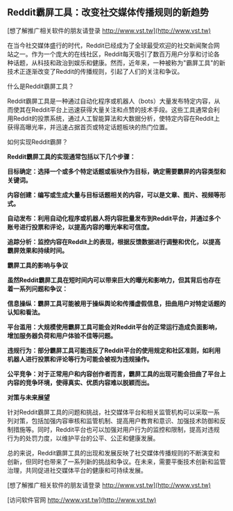 ## **Reddit霸屏工具：改变社交媒体传播规则的新趋势**

[想了解推广相关软件的朋友请登录 http://www.vst.tw](http://www.vst.tw)

在当今社交媒体盛行的时代，Reddit已经成为了全球最受欢迎的社交新闻聚合网站之一。作为一个庞大的在线社区，Reddit每天吸引了数百万用户分享和讨论各种话题，从科技和政治到娱乐和健康。然而，近年来，一种被称为"霸屏工具"的新技术正逐渐改变了Reddit的传播规则，引起了人们的关注和争议。

什么是Reddit霸屏工具？

Reddit霸屏工具是一种通过自动化程序或机器人（bots）大量发布特定内容，从而使其在Reddit平台上迅速获得大量关注和点赞的技术手段。这些工具通常会利用Reddit的投票系统，通过人工智能算法和大数据分析，使特定内容在Reddit上获得高曝光率，并迅速占据首页或特定话题板块的热门位置。

如何实现Reddit霸屏？

**Reddit霸屏工具的实现通常包括以下几个步骤：**

**目标确定：选择一个或多个特定话题或板块作为目标，确定需要霸屏的内容类型和关键词。**

**内容创建：编写或生成大量与目标话题相关的内容，可以是文章、图片、视频等形式。**

**自动发布：利用自动化程序或机器人将内容批量发布到Reddit平台，并通过多个账号进行投票和评论，以提高内容的曝光率和可信度。**

**追踪分析：监控内容在Reddit上的表现，根据反馈数据进行调整和优化，以提高霸屏效果和持续时间。**

**霸屏工具的影响与争议**

**虽然Reddit霸屏工具在短时间内可以带来巨大的曝光和影响力，但其背后也存在着一系列问题和争议：**

**信息操纵：霸屏工具可能被用于操纵舆论和传播虚假信息，扭曲用户对特定话题的认知和看法。**

**平台滥用：大规模使用霸屏工具可能会对Reddit平台的正常运行造成负面影响，增加服务器负荷和用户体验不佳等问题。**

**违规行为：部分霸屏工具可能违反了Reddit平台的使用规定和社区准则，如利用机器人进行投票和评论等行为可能会被视为违规操作。**

**公平竞争：对于正常用户和内容创作者而言，霸屏工具的出现可能会扭曲了平台上内容的竞争环境，使得真实、优质内容难以脱颖而出。**

**对策与未来展望**

针对Reddit霸屏工具的问题和挑战，社交媒体平台和相关监管机构可以采取一系列对策，包括加强内容审核和监管机制、提高用户教育和意识、加强技术防御和反制措施等。同时，Reddit平台也可以加强对用户行为的监控和限制，提高对违规行为的处罚力度，以维护平台的公平、公正和健康发展。

总的来说，Reddit霸屏工具的出现和发展反映了社交媒体传播规则的不断演变和创新，但同时也带来了一系列新的挑战和争议。在未来，需要平衡技术创新和监管治理，共同促进社交媒体平台的健康和可持续发展。

[想了解推广相关软件的朋友请登录 http://www.vst.tw](http://www.vst.tw)


[访问软件官网 http://www.vst.tw](http://www.vst.tw)
